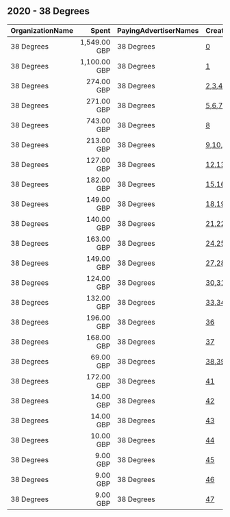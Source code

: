 ## 2020 - 38 Degrees 
|OrganizationName|Spent|PayingAdvertiserNames|CreativeUrls|Impressions|Genders|AgeBrackets|CountryCodes|BillingAddresses|CandidateBallotInformation|
|:---|---:|:---|:---|---:|:---|:---|:---|:---|:---|
|38 Degrees|1,549.00 GBP|38 Degrees|[0](https://www.snap.com/political-ads/asset/8f5ac536fa43dc107f1b20e8a486e2f767dcf859accad142594768f12b482a54?mediaType=mp4)|1,234,194||18+|united kingdom|GB||
|38 Degrees|1,100.00 GBP|38 Degrees|[1](https://www.snap.com/political-ads/asset/906168b01b7c4b5929d928336ac39b7246d67e1938935a79f89ce899583d2cc6?mediaType=mp4)|828,450||18+|united kingdom|GB||
|38 Degrees|274.00 GBP|38 Degrees|[2](https://www.snap.com/political-ads/asset/bbf0980c66b5ecbd31c33f72c22f4e85b18f6806e222d2acc6fe4b052541d052?mediaType=mp4),[3](https://www.snap.com/political-ads/asset/07fc16b53baf22652ad1794aec4a12be7f2c65d7647ec0f197978015779eb988?mediaType=mp4),[4](https://www.snap.com/political-ads/asset/a2515a2b882e30aeaa2b1919ceb0204b9a99b0975de0ab6cb2220323009fcee5?mediaType=mp4)|612,929||18+|united kingdom|GB||
|38 Degrees|271.00 GBP|38 Degrees|[5](https://www.snap.com/political-ads/asset/ccb6099164f64d5ba046772673ee449d4672a86196fdabc2c607b6df4cc77f4b?mediaType=mp4),[6](https://www.snap.com/political-ads/asset/1d6ad9208b575e3191eba0ace8af4081b89603e7babe58e4227bda084cd729b4?mediaType=mp4),[7](https://www.snap.com/political-ads/asset/4b08fb0965066bd4ad07fcad76fa40ff7a5987b0903c1d079275f435dd59db8c?mediaType=mp4)|494,740||18+|united kingdom|GB||
|38 Degrees|743.00 GBP|38 Degrees|[8](https://www.snap.com/political-ads/asset/93d9f611c2e8a1bd117df4e2c8ae9515bae1c73e41ee09481d1fb87cedff1917?mediaType=mp4)|492,615||18+|united kingdom|GB||
|38 Degrees|213.00 GBP|38 Degrees|[9](https://www.snap.com/political-ads/asset/04704d936df570c916e19b5e2aee2d15ff22723078b38f2ea0b840ae34181ff3?mediaType=mp4),[10](https://www.snap.com/political-ads/asset/d96f03aaaf2c01f38f80ce368dcfe5f23210d69a3fd45cbba5ed56ac29018807?mediaType=mp4),[11](https://www.snap.com/political-ads/asset/a89ed8643284bb62e4e19e962af1cb8c64444da19f88121a51a0c5b78aa05b14?mediaType=mp4)|376,870||18+|united kingdom|GB||
|38 Degrees|127.00 GBP|38 Degrees|[12](https://www.snap.com/political-ads/asset/18c2c6f044dc60362a8f35b8738dedfa6503705728133033fe21877dce1084cb?mediaType=mp4),[13](https://www.snap.com/political-ads/asset/6fd4beffbb70e2497598f86280f4ce498f0eed4fe449a5a6162963c013041d2a?mediaType=mp4),[14](https://www.snap.com/political-ads/asset/082144b0052a3ac4e96324b045fb2f60e900699c8850a1a414327a6177f06bcb?mediaType=mp4)|375,559||18+|united kingdom|GB||
|38 Degrees|182.00 GBP|38 Degrees|[15](https://www.snap.com/political-ads/asset/d6875798be9938e6825cdedf70cc2df168fb1021446b5599b07e5471685256d0?mediaType=mp4),[16](https://www.snap.com/political-ads/asset/8de341d88c667c1b01b0f42f806c0528ba859132e1260acc808397c0bffdc6c6?mediaType=mp4),[17](https://www.snap.com/political-ads/asset/bfabbd34be5e45d624a7d4e08b8ee4704c6a0cfb056975d00fc3309295a2efbc?mediaType=mp4)|357,255||18+|united kingdom|GB||
|38 Degrees|149.00 GBP|38 Degrees|[18](https://www.snap.com/political-ads/asset/ccb6099164f64d5ba046772673ee449d4672a86196fdabc2c607b6df4cc77f4b?mediaType=mp4),[19](https://www.snap.com/political-ads/asset/1d6ad9208b575e3191eba0ace8af4081b89603e7babe58e4227bda084cd729b4?mediaType=mp4),[20](https://www.snap.com/political-ads/asset/4b08fb0965066bd4ad07fcad76fa40ff7a5987b0903c1d079275f435dd59db8c?mediaType=mp4)|337,618||18+|united kingdom|GB||
|38 Degrees|140.00 GBP|38 Degrees|[21](https://www.snap.com/political-ads/asset/04704d936df570c916e19b5e2aee2d15ff22723078b38f2ea0b840ae34181ff3?mediaType=mp4),[22](https://www.snap.com/political-ads/asset/d96f03aaaf2c01f38f80ce368dcfe5f23210d69a3fd45cbba5ed56ac29018807?mediaType=mp4),[23](https://www.snap.com/political-ads/asset/a89ed8643284bb62e4e19e962af1cb8c64444da19f88121a51a0c5b78aa05b14?mediaType=mp4)|296,860||18+|united kingdom|GB||
|38 Degrees|163.00 GBP|38 Degrees|[24](https://www.snap.com/political-ads/asset/d6875798be9938e6825cdedf70cc2df168fb1021446b5599b07e5471685256d0?mediaType=mp4),[25](https://www.snap.com/political-ads/asset/8de341d88c667c1b01b0f42f806c0528ba859132e1260acc808397c0bffdc6c6?mediaType=mp4),[26](https://www.snap.com/political-ads/asset/bfabbd34be5e45d624a7d4e08b8ee4704c6a0cfb056975d00fc3309295a2efbc?mediaType=mp4)|294,355||18+|united kingdom|GB||
|38 Degrees|149.00 GBP|38 Degrees|[27](https://www.snap.com/political-ads/asset/18c2c6f044dc60362a8f35b8738dedfa6503705728133033fe21877dce1084cb?mediaType=mp4),[28](https://www.snap.com/political-ads/asset/6fd4beffbb70e2497598f86280f4ce498f0eed4fe449a5a6162963c013041d2a?mediaType=mp4),[29](https://www.snap.com/political-ads/asset/082144b0052a3ac4e96324b045fb2f60e900699c8850a1a414327a6177f06bcb?mediaType=mp4)|284,178||18+|united kingdom|GB||
|38 Degrees|124.00 GBP|38 Degrees|[30](https://www.snap.com/political-ads/asset/4d17042bafed95b3286345f233c8707061ac76dfcbd1094023cc872503753fc0?mediaType=mp4),[31](https://www.snap.com/political-ads/asset/659a10c1fbd48f48e93240832d69070df68e2780ef239ccdcefeb4f5aaf5eb7b?mediaType=mp4),[32](https://www.snap.com/political-ads/asset/958bbf09db1aab2f7399b609543247f57a53e6911e67de68d2174e213295256c?mediaType=mp4)|251,637||18+|united kingdom|GB||
|38 Degrees|132.00 GBP|38 Degrees|[33](https://www.snap.com/political-ads/asset/4d17042bafed95b3286345f233c8707061ac76dfcbd1094023cc872503753fc0?mediaType=mp4),[34](https://www.snap.com/political-ads/asset/659a10c1fbd48f48e93240832d69070df68e2780ef239ccdcefeb4f5aaf5eb7b?mediaType=mp4),[35](https://www.snap.com/political-ads/asset/958bbf09db1aab2f7399b609543247f57a53e6911e67de68d2174e213295256c?mediaType=mp4)|247,976||18+|united kingdom|GB||
|38 Degrees|196.00 GBP|38 Degrees|[36](https://www.snap.com/political-ads/asset/f1c99651fe5f2fd8e5cd3d46a5e556b3ea1a387812e65b06a0124a51a526278b?mediaType=mp4)|194,645||18+|united kingdom|GB||
|38 Degrees|168.00 GBP|38 Degrees|[37](https://www.snap.com/political-ads/asset/d643e669b39bf7c43c68f748a78dae62d644bb17dcc528dc1c48242d81c8fa0c?mediaType=mp4)|153,112||18+|united kingdom|GB||
|38 Degrees|69.00 GBP|38 Degrees|[38](https://www.snap.com/political-ads/asset/32fa15cb4d2182afd69018948ec041c2ca39f2e755fc3d76a8c690c9316e28ce?mediaType=mp4),[39](https://www.snap.com/political-ads/asset/14b5d0b019e637c40e3ad16bc3780c8d2062e46cc820233196e665393fcc1806?mediaType=mp4),[40](https://www.snap.com/political-ads/asset/d64c858914b2ee84eadfacc123deb2803e639f51d5f43ae4a94e557969fe86c9?mediaType=mp4)|124,931||18+|united kingdom|GB||
|38 Degrees|172.00 GBP|38 Degrees|[41](https://www.snap.com/political-ads/asset/745a86f0dd1084f5d45a8df811206ac0e27f973785b0b3e683875451ef4c46ee?mediaType=mp4)|103,226||18+|united kingdom|GB||
|38 Degrees|14.00 GBP|38 Degrees|[42](https://www.snap.com/political-ads/asset/34eec3c67421edfb53f08f561acc73c78e7ce3303fb8c1e12dd68fb0c28654f9?mediaType=mp4)|13,648||18+|united kingdom|GB||
|38 Degrees|14.00 GBP|38 Degrees|[43](https://www.snap.com/political-ads/asset/4e5e1193b64c40e3762c8ec1c3150fd0ab11fcff9de6d60d85d45cb7f87048b0?mediaType=mp4)|12,922||18+|united kingdom|GB||
|38 Degrees|10.00 GBP|38 Degrees|[44](https://www.snap.com/political-ads/asset/4f42416b97c6161f1452453cc830693db12e7cc7cfcaade7e32aa3d6bd09517f?mediaType=mp4)|10,427||18+|united kingdom|GB||
|38 Degrees|9.00 GBP|38 Degrees|[45](https://www.snap.com/political-ads/asset/44669db0c7f059659f91fd37dfc4dad65b240b5635876a598a782047fa6d86fc?mediaType=mp4)|9,896||18+|united kingdom|GB||
|38 Degrees|9.00 GBP|38 Degrees|[46](https://www.snap.com/political-ads/asset/66e3da0536851d9b450bff5f21b780d0359ecee78572b92f582dfb08c4a9e9c0?mediaType=mp4)|9,122||18+|united kingdom|GB||
|38 Degrees|9.00 GBP|38 Degrees|[47](https://www.snap.com/political-ads/asset/cd3997bf4f9b628ab51ad61369c0365aa4d10b8faa3034675c46e48d1920b294?mediaType=mp4)|9,062||18+|united kingdom|GB||
